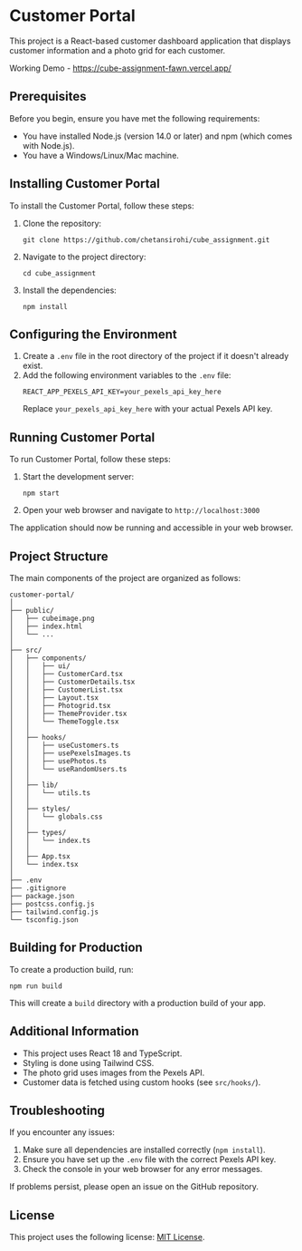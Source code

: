 # Customer Portal

This project is a React-based customer dashboard application that displays customer information and a photo grid for each customer.

Working Demo - https://cube-assignment-fawn.vercel.app/

## Prerequisites

Before you begin, ensure you have met the following requirements:

* You have installed Node.js (version 14.0 or later) and npm (which comes with Node.js).
* You have a Windows/Linux/Mac machine.

## Installing Customer Portal

To install the Customer Portal, follow these steps:

1. Clone the repository:
   ```
   git clone https://github.com/chetansirohi/cube_assignment.git
   ```
2. Navigate to the project directory:
   ```
   cd cube_assignment
   ```
3. Install the dependencies:
   ```
   npm install
   ```

## Configuring the Environment

1. Create a `.env` file in the root directory of the project if it doesn't already exist.
2. Add the following environment variables to the `.env` file:
   ```
   REACT_APP_PEXELS_API_KEY=your_pexels_api_key_here
   ```
   Replace `your_pexels_api_key_here` with your actual Pexels API key.

## Running Customer Portal

To run Customer Portal, follow these steps:

1. Start the development server:
   ```
   npm start
   ```
2. Open your web browser and navigate to `http://localhost:3000`

The application should now be running and accessible in your web browser.

## Project Structure

The main components of the project are organized as follows:

```
customer-portal/
│
├── public/
│   ├── cubeimage.png
│   ├── index.html
│   └── ...
│
├── src/
│   ├── components/
│   │   ├── ui/
│   │   ├── CustomerCard.tsx
│   │   ├── CustomerDetails.tsx
│   │   ├── CustomerList.tsx
│   │   ├── Layout.tsx
│   │   ├── Photogrid.tsx
│   │   ├── ThemeProvider.tsx
│   │   └── ThemeToggle.tsx
│   │
│   ├── hooks/
│   │   ├── useCustomers.ts
│   │   ├── usePexelsImages.ts
│   │   ├── usePhotos.ts
│   │   └── useRandomUsers.ts
│   │
│   ├── lib/
│   │   └── utils.ts
│   │
│   ├── styles/
│   │   └── globals.css
│   │
│   ├── types/
│   │   └── index.ts
│   │
│   ├── App.tsx
│   └── index.tsx
│
├── .env
├── .gitignore
├── package.json
├── postcss.config.js
├── tailwind.config.js
└── tsconfig.json
```

## Building for Production

To create a production build, run:

```
npm run build
```

This will create a `build` directory with a production build of your app.

## Additional Information

- This project uses React 18 and TypeScript.
- Styling is done using Tailwind CSS.
- The photo grid uses images from the Pexels API.
- Customer data is fetched using custom hooks (see `src/hooks/`).

## Troubleshooting

If you encounter any issues:

1. Make sure all dependencies are installed correctly (`npm install`).
2. Ensure you have set up the `.env` file with the correct Pexels API key.
3. Check the console in your web browser for any error messages.

If problems persist, please open an issue on the GitHub repository.


## License

This project uses the following license: [MIT License](https://opensource.org/licenses/MIT).
